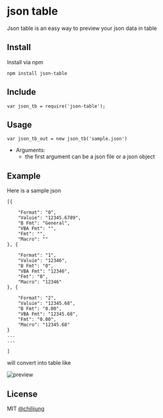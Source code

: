 # json table

Json table is an easy way to preview your json data in table

## Install

Install via npm 

```
npm install json-table
```

## Include

```
var json_tb = require('json-table');
```


## Usage


```
var json_tb_out = new json_tb('sample.json')
```

- Arguments:
	* the first argument can be a json file or a json object

## Example

Here is a sample json 

```
[{
    
    "Format": "0",
    "Valuie": "12345.6789",
    "B Fmt": "General",
    "VBA Fmt": "",
    "Fmt": "",
    "Macro": ""
}, {
    
    "Format": "1",
    "Valuie": "12346",
    "B Fmt": "0",
    "VBA Fmt": "12346",
    "Fmt": "0",
    "Macro": "12346"
}, {
    
    "Format": "2",
    "Valuie": "12345.68",
    "B Fmt": "0.00",
    "VBA Fmt": "12345.68",
    "Fmt": "0.00",
    "Macro": "12345.68"
}
...
...

]
```

will convert into table like

![preview](https://raw2.github.com/DataGarage/node-json-table/master/sample/img/preview.png)


## License

MIT [@chilijung](http://github.com/chilijung)
